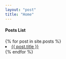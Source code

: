 ```yaml
---
layout: "post"
title: "Home"
---
```


<h4>Posts List</h4>
{% for post in site.posts %}
  <li><a href="{{ post.url }}">{{ post.title }}</a></li>
{% endfor %}